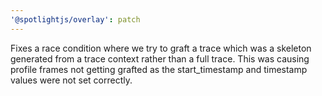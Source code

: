 ```yaml
---
'@spotlightjs/overlay': patch
---
```


Fixes a race condition where we try to graft a trace which was a skeleton generated from a trace context rather than a
full trace. This was causing profile frames not getting grafted as the start_timestamp and timestamp values were not set
correctly.

